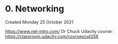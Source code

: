 # 0. Networking
Created Monday 25 October 2021

https://www.net-intro.com/ Dr Chuck
Udacity course: https://classroom.udacity.com/courses/ud256

